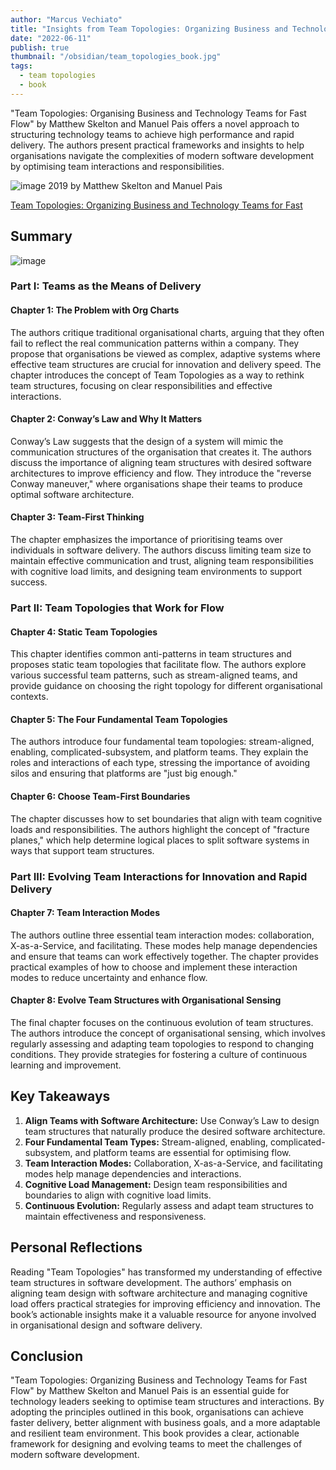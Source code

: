 ```yaml
---
author: "Marcus Vechiato"
title: "Insights from Team Topologies: Organizing Business and Technology Teams for Fast Flow"
date: "2022-06-11"
publish: true
thumbnail: "/obsidian/team_topologies_book.jpg"
tags:
  - team topologies
  - book
--- 
```



"Team Topologies: Organising Business and Technology Teams for Fast Flow" by Matthew Skelton and Manuel Pais offers a novel approach to structuring technology teams to achieve high performance and rapid delivery. The authors present practical frameworks and insights to help organisations navigate the complexities of modern software development by optimising team interactions and responsibilities.

![image](/obsidian/team_topologies_book.jpg)
2019 by Matthew Skelton and Manuel Pais

[Team Topologies: Organizing Business and Technology Teams for Fast](https://www.amazon.co.uk/dp/B07W1667D7)

## **Summary**
![image](/obsidian/mindmap_team_topologies.png)
### **Part I: Teams as the Means of Delivery**

#### **Chapter 1: The Problem with Org Charts**

The authors critique traditional organisational charts, arguing that they often fail to reflect the real communication patterns within a company. They propose that organisations be viewed as complex, adaptive systems where effective team structures are crucial for innovation and delivery speed. The chapter introduces the concept of Team Topologies as a way to rethink team structures, focusing on clear responsibilities and effective interactions.

#### **Chapter 2: Conway’s Law and Why It Matters**

Conway’s Law suggests that the design of a system will mimic the communication structures of the organisation that creates it. The authors discuss the importance of aligning team structures with desired software architectures to improve efficiency and flow. They introduce the "reverse Conway maneuver," where organisations shape their teams to produce optimal software architecture.

#### **Chapter 3: Team-First Thinking**

The chapter emphasizes the importance of prioritising teams over individuals in software delivery. The authors discuss limiting team size to maintain effective communication and trust, aligning team responsibilities with cognitive load limits, and designing team environments to support success.

### **Part II: Team Topologies that Work for Flow**

#### **Chapter 4: Static Team Topologies**

This chapter identifies common anti-patterns in team structures and proposes static team topologies that facilitate flow. The authors explore various successful team patterns, such as stream-aligned teams, and provide guidance on choosing the right topology for different organisational contexts.

#### **Chapter 5: The Four Fundamental Team Topologies**

The authors introduce four fundamental team topologies: stream-aligned, enabling, complicated-subsystem, and platform teams. They explain the roles and interactions of each type, stressing the importance of avoiding silos and ensuring that platforms are "just big enough."

#### **Chapter 6: Choose Team-First Boundaries**

The chapter discusses how to set boundaries that align with team cognitive loads and responsibilities. The authors highlight the concept of "fracture planes," which help determine logical places to split software systems in ways that support team structures.

### **Part III: Evolving Team Interactions for Innovation and Rapid Delivery**

#### **Chapter 7: Team Interaction Modes**

The authors outline three essential team interaction modes: collaboration, X-as-a-Service, and facilitating. These modes help manage dependencies and ensure that teams can work effectively together. The chapter provides practical examples of how to choose and implement these interaction modes to reduce uncertainty and enhance flow.

#### **Chapter 8: Evolve Team Structures with Organisational Sensing**

The final chapter focuses on the continuous evolution of team structures. The authors introduce the concept of organisational sensing, which involves regularly assessing and adapting team topologies to respond to changing conditions. They provide strategies for fostering a culture of continuous learning and improvement.

## **Key Takeaways**

1. **Align Teams with Software Architecture:** Use Conway’s Law to design team structures that naturally produce the desired software architecture.
2. **Four Fundamental Team Types:** Stream-aligned, enabling, complicated-subsystem, and platform teams are essential for optimising flow.
3. **Team Interaction Modes:** Collaboration, X-as-a-Service, and facilitating modes help manage dependencies and interactions.
4. **Cognitive Load Management:** Design team responsibilities and boundaries to align with cognitive load limits.
5. **Continuous Evolution:** Regularly assess and adapt team structures to maintain effectiveness and responsiveness.

## **Personal Reflections**

Reading "Team Topologies" has transformed my understanding of effective team structures in software development. The authors’ emphasis on aligning team design with software architecture and managing cognitive load offers practical strategies for improving efficiency and innovation. The book’s actionable insights make it a valuable resource for anyone involved in organisational design and software delivery.

## **Conclusion**

"Team Topologies: Organizing Business and Technology Teams for Fast Flow" by Matthew Skelton and Manuel Pais is an essential guide for technology leaders seeking to optimise team structures and interactions. By adopting the principles outlined in this book, organisations can achieve faster delivery, better alignment with business goals, and a more adaptable and resilient team environment. This book provides a clear, actionable framework for designing and evolving teams to meet the challenges of modern software development.

